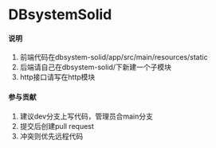 # DBsystemSolid


#### 说明

1.  前端代码在dbsystem-solid/app/src/main/resources/static
2.  后端请自己在dbsystem-solid/下新建一个子模块
3.  http接口请写在http模块

#### 参与贡献

1.  建议dev分支上写代码，管理员合main分支
2.  提交后创建pull request
3.  冲突则优先远程代码

